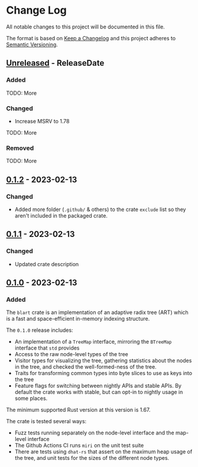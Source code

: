 # Change Log

All notable changes to this project will be documented in this file.

The format is based on [Keep a Changelog](http://keepachangelog.com/)
and this project adheres to [Semantic Versioning](http://semver.org/).

<!-- next-header -->

## [Unreleased] - ReleaseDate

### Added

TODO: More

### Changed

 - Increase MSRV to 1.78

TODO: More

### Removed

TODO: More

## [0.1.2] - 2023-02-13

### Changed
 - Added more folder (`.github/` & others) to the crate `exclude` list so they
   aren't included in the packaged crate.

## [0.1.1] - 2023-02-13

### Changed
 - Updated crate description

## [0.1.0] - 2023-02-13

### Added

The `blart` crate is an implementation of an adaptive radix tree (ART) which is a fast and space-efficient in-memory indexing structure.

The `0.1.0` release includes:
 - An implementation of a `TreeMap` interface, mirroring the `BTreeMap` interface that `std` provides
 - Access to the raw node-level types of the tree
 - Visitor types for visualizing the tree, gathering statistics about the nodes in the tree, and checked the well-formed-ness of the tree.
 - Traits for transforming common types into byte slices to use as keys into the tree
 - Feature flags for switching between nightly APIs and stable APIs. By default the crate works with stable, but can opt-in to nightly usage in some places.

The minimum supported Rust version at this version is 1.67.

The crate is tested several ways:
 - Fuzz tests running separately on the node-level interface and the map-level interface
 - The Github Actions CI runs `miri` on the unit test suite
 - There are tests using `dhat-rs` that assert on the maximum heap usage of the
   tree, and unit tests for the sizes of the different node types.

<!-- next-url -->
[Unreleased]: https://github.com/declanvk/blart/compare/v0.1.2...HEAD
[0.1.2]: https://github.com/declanvk/blart/compare/v0.1.1...v0.1.2
[0.1.1]: https://github.com/declanvk/blart/compare/v0.1.0...v0.1.1
[0.1.0]: https://github.com/declanvk/blart/compare/54af3b8...v0.1.0
